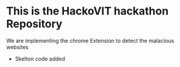 <h1>This is the HackoVIT hackathon Repository</h1>
<p>We are implementing the chrome Extension to detect the malacious websites</p>
<ul>
    <li>Skelton code added</li>
</ul>